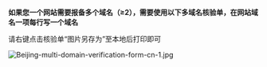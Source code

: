 **如果您一个网站需要报备多个域名（≥2），需要使用以下多域名核验单，在网站域名一项每行写一个域名**

请右键点击核验单“图片另存为”至本地后打印即可

![Beijing-multi-domain-verification-form-cn-1.jpg](<https://github.com/jdcloudcom/cn/blob/joytaobao-beian-20190415/image/ICP-License-Service/Beijing-multi-domain-verification-form-cn-1.jpg>)

